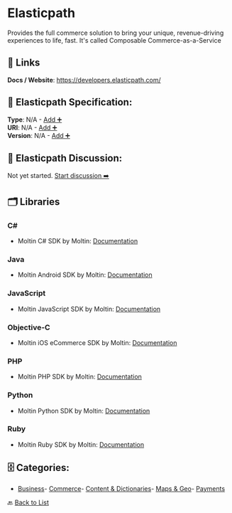 # Elasticpath

Provides the full commerce solution to bring your unique, revenue-driving experiences to life, fast. It's called Composable Commerce-as-a-Service

##  🔗 Links
**Docs / Website**: https://developers.elasticpath.com/

## 🧬 Elasticpath Specification:
**Type**: N/A - [Add ➕](https://github.com/apis-list/apis-list/edit/main/apis.yaml#L5816)  
**URI**: N/A - [Add ➕](https://github.com/apis-list/apis-list/edit/main/apis.yaml#L5816)  
**Version**: N/A - [Add ➕](https://github.com/apis-list/apis-list/edit/main/apis.yaml#L5816)

## 💬 Elasticpath Discussion:
Not yet started. [Start discussion ➡️](https://github.com/apis-list/apis-list/discussions/new)

## 🗂️ Libraries
### C#
- Moltin C# SDK by Moltin: [Documentation](https://github.com/moltin/csharp-sdk)
### Java
- Moltin Android SDK by Moltin: [Documentation](https://github.com/moltin/android-sdk)
### JavaScript
- Moltin JavaScript SDK by Moltin: [Documentation](https://moltin.com/getting-started/js)
### Objective-C
- Moltin iOS eCommerce SDK by Moltin: [Documentation](https://moltin.com/ios-ecommerce-sdk)
### PHP
- Moltin PHP SDK by Moltin: [Documentation](https://github.com/moltin/php-sdk)
### Python
- Moltin Python SDK by Moltin: [Documentation](https://github.com/moltin/python-sdk)
### Ruby
- Moltin Ruby SDK by Moltin: [Documentation](https://github.com/moltin/ruby-sdk)


## 🗄️ Categories:
- [Business](https://github.com/apis-list/apis-list#business-)- [Commerce](https://github.com/apis-list/apis-list#commerce-)- [Content & Dictionaries](https://github.com/apis-list/apis-list#content--dictionaries-)- [Maps & Geo](https://github.com/apis-list/apis-list#maps--geo-)- [Payments](https://github.com/apis-list/apis-list#payments-)

🔙  [Back to List](https://github.com/apis-list/apis-list)
